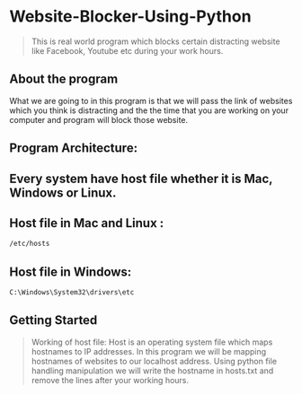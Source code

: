 # Website-Blocker-Using-Python

> This is real world program which blocks certain distracting website like Facebook, Youtube etc during your work hours.

## About the program 

What we are going to in this program is that we will pass the link of websites which you think is distracting and the the time that you are working on your computer and program will block those website.

## Program Architecture:

## Every system have host file whether it is Mac, Windows or Linux.
## Host file in Mac and Linux :
```sh
/etc/hosts
```

## Host file in Windows:
```sh
C:\Windows\System32\drivers\etc
```

## Getting Started
> Working of host file: Host is an operating system file which maps hostnames to IP addresses. In this program we will be mapping hostnames of websites to our localhost address. Using python file handling manipulation we will write the hostname in hosts.txt and remove the lines after your working hours.
